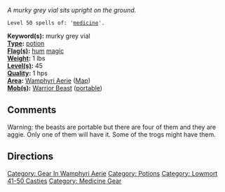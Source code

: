 *A murky grey vial sits upright on the ground.*

`Level 50 spells of: '`[`medicine`](Medicine "wikilink")`'.`

**Keyword(s):** murky grey vial  
**[Type](:Category:_Object_Types "wikilink"):**
[potion](:Category:_Potions "wikilink")  
**[Flag(s)](:Category:_Object_Flags "wikilink"):**
[hum](Hum_Flag "wikilink") [magic](Magic_Flag "wikilink")  
**[Weight](Object_Weight "wikilink"):** 1 lbs  
**[Level(s)](Object_Level "wikilink"):** 45  
**[Quality](Object_Quality "wikilink"):** 1 hps  
**[Area](:Category:_Areas "wikilink"):** [Wamphyri
Aerie](:Category:_Wamphyri_Aerie "wikilink")
([Map](Wamphyri_Aerie_Map "wikilink"))  
**[Mob(s)](:Category:_Mobs "wikilink"):** [Warrior
Beast](Warrior_Beast "wikilink") ([portable](Teleport "wikilink"))  

## Comments

Warning: the beasts are portable but there are four of them and they are
aggie. Only one of them will have it. Some of the trogs might have them.

## Directions

[Category: Gear In Wamphyri
Aerie](Category:_Gear_In_Wamphyri_Aerie "wikilink") [Category:
Potions](Category:_Potions "wikilink") [Category: Lowmort 41-50
Casties](Category:_Lowmort_41-50_Casties "wikilink") [Category: Medicine
Gear](Category:_Medicine_Gear "wikilink")
